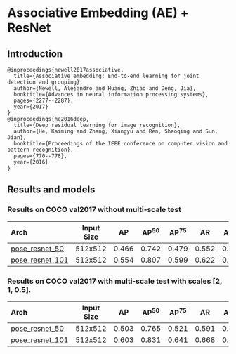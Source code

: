# Associative Embedding (AE) + ResNet

## Introduction
```
@inproceedings{newell2017associative,
  title={Associative embedding: End-to-end learning for joint detection and grouping},
  author={Newell, Alejandro and Huang, Zhiao and Deng, Jia},
  booktitle={Advances in neural information processing systems},
  pages={2277--2287},
  year={2017}
}
@inproceedings{he2016deep,
  title={Deep residual learning for image recognition},
  author={He, Kaiming and Zhang, Xiangyu and Ren, Shaoqing and Sun, Jian},
  booktitle={Proceedings of the IEEE conference on computer vision and pattern recognition},
  pages={770--778},
  year={2016}
}
```

## Results and models

### Results on COCO val2017 without multi-scale test

| Arch | Input Size | AP | AP<sup>50</sup> | AP<sup>75</sup> | AR | AR<sup>50</sup> | ckpt | log |
| :----------------- | :-----------: | :------: | :------: | :------: | :------: | :------: |:------: |:------: |
| [pose_resnet_50](/configs/bottom_up/resnet/coco/res50_coco_512x512.py)  | 512x512 | 0.466 | 0.742 | 0.479 | 0.552 | 0.797 | [ckpt](https://openmmlab.oss-cn-hangzhou.aliyuncs.com/mmpose/bottom_up/res50_coco_512x512-5521bead_20200816.pth) | [log](https://openmmlab.oss-cn-hangzhou.aliyuncs.com/mmpose/bottom_up/res50_coco_512x512_20200816.log.json) |
| [pose_resnet_101](/configs/bottom_up/resnet/coco/res101_coco_512x512.py)  | 512x512 | 0.554 | 0.807 | 0.599 | 0.622 | 0.841 | [ckpt](https://openmmlab.oss-cn-hangzhou.aliyuncs.com/mmpose/bottom_up/res101_coco_512x512-e0c95157_20200816.pth) | [log](https://openmmlab.oss-cn-hangzhou.aliyuncs.com/mmpose/bottom_up/res101_coco_512x512_20200816.log.json) |

### Results on COCO val2017 with multi-scale test with scales [2, 1, 0.5].

| Arch | Input Size | AP | AP<sup>50</sup> | AP<sup>75</sup> | AR | AR<sup>50</sup> | ckpt | log |
| :----------------- | :-----------: | :------: | :------: | :------: | :------: | :------: |:------: |:------: |
| [pose_resnet_50](/configs/bottom_up/resnet/coco/res50_coco_512x512.py)  | 512x512 | 0.503 | 0.765 | 0.521 | 0.591 | 0.821 | [ckpt](https://openmmlab.oss-cn-hangzhou.aliyuncs.com/mmpose/bottom_up/res50_coco_512x512-5521bead_20200816.pth) | [log](https://openmmlab.oss-cn-hangzhou.aliyuncs.com/mmpose/bottom_up/res50_coco_512x512_20200816.log.json) |
| [pose_resnet_101](/configs/bottom_up/resnet/coco/res101_coco_512x512.py)  | 512x512 | 0.603 | 0.831 | 0.641 | 0.668 | 0.870 | [ckpt](https://openmmlab.oss-cn-hangzhou.aliyuncs.com/mmpose/bottom_up/res101_coco_512x512-e0c95157_20200816.pth) | [log](https://openmmlab.oss-cn-hangzhou.aliyuncs.com/mmpose/bottom_up/res101_coco_512x512_20200816.log.json) |
